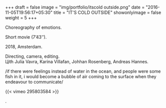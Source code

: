 +++
draft = false
image = "img/portfolio/itscold outside.png"
date = "2016-11-05T19:56:17+05:30"
title = "IT'S COLD OUTSIDE"
showonlyimage = false
weight = 5
+++

Choreography of emotions.

Short movie (7’43’’). 

2018, Amsterdam.
<!--more-->

Directing, camera, editing.  
Цith Julia Vavra, Karina Villafan, Johhan Rosenberg, Andreas Hannes.

/if there were feelings instead of water in the ocean, and people were some fish in it,
i would become a bubble of air coming to the surface when they endeavour to communicate/

{{< vimeo 295803584 >}}  

.


